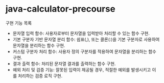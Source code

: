 # java-calculator-precourse

구현 기능 목록
- 문자열 입력 함수: 사용자로부터 문자열을 입력받아 처리할 수 있는 함수 구현.
- 기본 구분자 기반 문자열 분리 함수: 쉼표(,), 또는 콜론(:)을 기본 구분자로 사용하여 문자열을 분리하는 함수 구현.
- 커스텀 구분자 처리 함수: 사용자 정의 구분자를 적용하여 문자열을 분리하는 함수 구현.
- 결과 출력 함수: 처리된 문자열 결과를 출력하는 함수 구현.
- 예외 처리 및 검증 기능: 잘못된 입력이 제공될 경우, 적절한 예외를 발생시키고 이를 처리하는 검증 로직 구현.